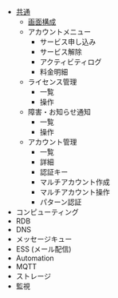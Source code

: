 * [共通](common/README.md)
  * [画面構成](common/control-panel-overview.md)
  * アカウントメニュー
    * サービス申し込み
    * サービス解除
    * アクティビティログ
    * 料金明細
  * ライセンス管理
    * 一覧
    * 操作
  * 障害・お知らせ通知
    * 一覧
    * 操作
  * アカウント管理
    * 一覧
    * 詳細
    * 認証キー
    * マルチアカウント作成
    * マルチアカウント操作
    * パターン認証
* コンピューティング
* RDB
* DNS
* メッセージキュー
* ESS (メール配信)
* Automation
* MQTT
* ストレージ
* 監視
